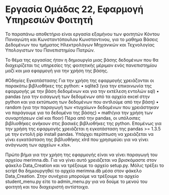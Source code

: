 # Εργασία Ομάδας 22, Εφαρμογή Υπηρεσιών Φοιτητή
Το παραπάνω αποθετήριο είναι εργασία εξαμήνου των φοιτητών
Κόντου Παναγιώτη και Κωνσταντόπουλου Κωνσταντινου,
για το μαθημα Βάσεις Δεδομένων του τμήματος Ηλεκτρολόγων Μηχανικών και Τεχνολογίας Υπολογιστων του Πανεπιστημίου Πατρών.

Το θέμα της εργασίας ήταν η δημιουργία μιας βάσης δεδομένων που θα διαχειρίζεται τις υπηρεσίες της φοιτητικής μέριμαν ενός πανεπιστημίου
μαζί και μια εφαρμογή για την χρήση της βάσης.

#Οδηγίες Εγκατάστασης
Για την χρήση της εφαρμογής χρειάζονται οι παρακάτω βιβλιοθήκες της python:
•    sqlite3 (για την επικοινωνία της εφαρμογής με την βάση δεδομένων και για την εκτέλεση εντολών sql)
•    pandas (για την εισαγωγή των δεδομένων από τα αρχεία excel στην python και για εκτύπωση των δεδομένων που αντλούμε από την βάση)
•    random (για την παραγωγή των «τυχαίων» δεδομένων που χρειάστηκαν να παράγουμε για τα δεδομένα της βάσης)
•    math(για την χρήση των συναρτήσεων ciel και floor)
Πέρα από την pandas, οι υπόλοιπες βιβλιοθήκες ανήκουν στις βασικές βιβλιοθήκες της python. Επομένως για την χρήση της εφαρμογής χρειάζεται η εγκατάσταση της pandas >= 1.3.5 με την εντολή pip install pandas. Υπάρχει περίπτωση να χρειάζεται να γίνει εγκατάσταση της βιβλιοθήκης xlrd που χρησιμεύει για να γίνει ανάγνωση των αρχείων «.xls».

Πρώτο βήμα για την χρήση της εφαρμογής είναι να γίνει παραγωγή του αρχείου merimna.db. Για να γίνει αυτό χρειάζεται να βρισκόμαστε στον φάκελο Data_Creation και να τρέξουμε το αρχείο setup.py. Μόλις τρέξει το script θα δημιουργηθεί το αρχείο merimna.db μέσα στον φάκελο Data_Creation.
Στην συνέχεια μπορούμε να τρέξουμε το αρχείο student_menu.py είτε το admin_menu.py για να δούμε το μενού του φοιτητή και του διαχειριστή αντίστοιχα.
